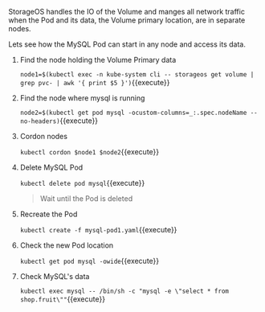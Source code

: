 StorageOS handles the IO of the Volume and manges all network traffic when the
Pod and its data, the Volume primary location, are in separate nodes.

Lets see how the MySQL Pod can start in any node and access its data.

1. Find the node holding the Volume Primary data

    `node1=$(kubectl exec -n kube-system cli -- storageos get volume | grep pvc- | awk '{ print $5 }')`{{execute}}

1. Find the node where mysql is running

    `node2=$(kubectl get pod mysql -ocustom-columns=_:.spec.nodeName --no-headers)`{{execute}}
1. Cordon nodes

    `kubectl cordon $node1 $node2`{{execute}}

1. Delete MySQL Pod

    `kubectl delete pod mysql`{{execute}}

    > Wait until the Pod is deleted

1. Recreate the Pod

    `kubectl create -f mysql-pod1.yaml`{{execute}}

1. Check the new Pod location

    `kubectl get pod mysql -owide`{{execute}}

1. Check MySQL's data

    `kubectl exec mysql -- /bin/sh -c "mysql -e \"select * from shop.fruit\""`{{execute}}
